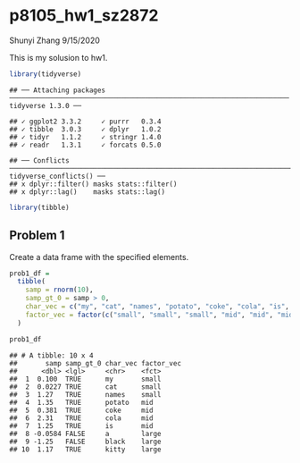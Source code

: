 p8105\_hw1\_sz2872
================
Shunyi Zhang
9/15/2020

This is my solusion to hw1.

``` r
library(tidyverse)
```

    ## ── Attaching packages ────────────────────────────────────────────────────────────────────── tidyverse 1.3.0 ──

    ## ✓ ggplot2 3.3.2     ✓ purrr   0.3.4
    ## ✓ tibble  3.0.3     ✓ dplyr   1.0.2
    ## ✓ tidyr   1.1.2     ✓ stringr 1.4.0
    ## ✓ readr   1.3.1     ✓ forcats 0.5.0

    ## ── Conflicts ───────────────────────────────────────────────────────────────────────── tidyverse_conflicts() ──
    ## x dplyr::filter() masks stats::filter()
    ## x dplyr::lag()    masks stats::lag()

``` r
library(tibble)
```

## Problem 1

Create a data frame with the specified elements.

``` r
prob1_df = 
  tibble(
    samp = rnorm(10),
    samp_gt_0 = samp > 0,
    char_vec = c("my", "cat", "names", "potato", "coke", "cola", "is", "a", "black", "kitty"),
    factor_vec = factor(c("small", "small", "small", "mid", "mid", "mid", "mid", "large", "large", "large"))
  )

prob1_df
```

    ## # A tibble: 10 x 4
    ##       samp samp_gt_0 char_vec factor_vec
    ##      <dbl> <lgl>     <chr>    <fct>     
    ##  1  0.100  TRUE      my       small     
    ##  2  0.0227 TRUE      cat      small     
    ##  3  1.27   TRUE      names    small     
    ##  4  1.35   TRUE      potato   mid       
    ##  5  0.381  TRUE      coke     mid       
    ##  6  2.31   TRUE      cola     mid       
    ##  7  1.25   TRUE      is       mid       
    ##  8 -0.0584 FALSE     a        large     
    ##  9 -1.25   FALSE     black    large     
    ## 10  1.17   TRUE      kitty    large
